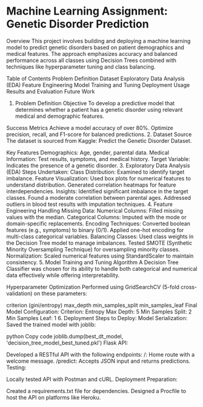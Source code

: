 # Machine Learning Assignment: Genetic Disorder Prediction
Overview
This project involves building and deploying a machine learning model to predict genetic disorders based on patient demographics and medical features. The approach emphasizes accuracy and balanced performance across all classes using Decision Trees combined with techniques like hyperparameter tuning and class balancing.

Table of Contents
Problem Definition
Dataset
Exploratory Data Analysis (EDA)
Feature Engineering
Model Training and Tuning
Deployment
Usage
Results and Evaluation
Future Work
1. Problem Definition
Objective
To develop a predictive model that determines whether a patient has a genetic disorder using relevant medical and demographic features.

Success Metrics
Achieve a model accuracy of over 80%.
Optimize precision, recall, and F1-score for balanced predictions.
2. Dataset
Source
The dataset is sourced from Kaggle: Predict the Genetic Disorder Dataset.

Key Features
Demographics: Age, gender, parental data.
Medical Information: Test results, symptoms, and medical history.
Target Variable: Indicates the presence of a genetic disorder.
3. Exploratory Data Analysis (EDA)
Steps Undertaken:
Class Distribution: Examined to identify target imbalance.
Feature Visualization:
Used box plots for numerical features to understand distribution.
Generated correlation heatmaps for feature interdependencies.
Insights:
Identified significant imbalance in the target classes.
Found a moderate correlation between parental ages.
Addressed outliers in blood test results with imputation techniques.
4. Feature Engineering
Handling Missing Data:
Numerical Columns: Filled missing values with the median.
Categorical Columns: Imputed with the mode or domain-specific replacements.
Encoding Techniques:
Converted boolean features (e.g., symptoms) to binary (0/1).
Applied one-hot encoding for multi-class categorical variables.
Balancing Classes:
Used class weights in the Decision Tree model to manage imbalances.
Tested SMOTE (Synthetic Minority Oversampling Technique) for oversampling minority classes.
Normalization:
Scaled numerical features using StandardScaler to maintain consistency.
5. Model Training and Tuning
Algorithm
A Decision Tree Classifier was chosen for its ability to handle both categorical and numerical data effectively while offering interpretability.

Hyperparameter Optimization
Performed using GridSearchCV (5-fold cross-validation) on these parameters:

criterion (gini/entropy)
max_depth
min_samples_split
min_samples_leaf
Final Model Configuration:
Criterion: Entropy
Max Depth: 5
Min Samples Split: 2
Min Samples Leaf: 1
6. Deployment
Steps to Deploy:
Model Serialization: Saved the trained model with joblib:

python
Copy code
joblib.dump(best_dt_model, 'decision_tree_model_best_tuned.pkl')
Flask API:

Developed a RESTful API with the following endpoints:
/: Home route with a welcome message.
/predict: Accepts JSON input and returns predictions.
Testing:

Locally tested API with Postman and cURL.
Deployment Preparation:

Created a requirements.txt file for dependencies.
Designed a Procfile to host the API on platforms like Heroku.
